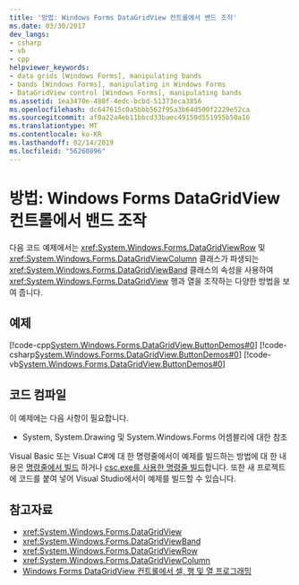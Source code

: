 ```yaml
---
title: '방법: Windows Forms DataGridView 컨트롤에서 밴드 조작'
ms.date: 03/30/2017
dev_langs:
- csharp
- vb
- cpp
helpviewer_keywords:
- data grids [Windows Forms], manipulating bands
- bands [Windows Forms], manipulating in Windows Forms
- DataGridView control [Windows Forms], manipulating bands
ms.assetid: 1ea3470e-480f-4edc-bcbd-51373eca3856
ms.openlocfilehash: dc647615c0a5bbb562f95a3b64d500f2229e52ca
ms.sourcegitcommit: af0a22a4eb11bbcd33baec49150d551955b50a16
ms.translationtype: MT
ms.contentlocale: ko-KR
ms.lasthandoff: 02/14/2019
ms.locfileid: "56260896"
---
```

# <a name="how-to-manipulate-bands-in-the-windows-forms-datagridview-control"></a>방법: Windows Forms DataGridView 컨트롤에서 밴드 조작
다음 코드 예제에서는 <xref:System.Windows.Forms.DataGridViewRow> 및 <xref:System.Windows.Forms.DataGridViewColumn> 클래스가 파생되는 <xref:System.Windows.Forms.DataGridViewBand> 클래스의 속성을 사용하여 <xref:System.Windows.Forms.DataGridView> 행과 열을 조작하는 다양한 방법을 보여 줍니다.  
  
## <a name="example"></a>예제  
 [!code-cpp[System.Windows.Forms.DataGridView.ButtonDemos#0](../../../../samples/snippets/cpp/VS_Snippets_Winforms/System.Windows.Forms.DataGridView.ButtonDemos/CPP/DataGridViewBandDemo.cpp#0)]
 [!code-csharp[System.Windows.Forms.DataGridView.ButtonDemos#0](../../../../samples/snippets/csharp/VS_Snippets_Winforms/System.Windows.Forms.DataGridView.ButtonDemos/CS/DataGridViewBandDemo.cs#0)]
 [!code-vb[System.Windows.Forms.DataGridView.ButtonDemos#0](../../../../samples/snippets/visualbasic/VS_Snippets_Winforms/System.Windows.Forms.DataGridView.ButtonDemos/VB/datagridviewbanddemo.vb#0)]  
  
## <a name="compiling-the-code"></a>코드 컴파일  
 이 예제에는 다음 사항이 필요합니다.  
  
-   System, System.Drawing 및 System.Windows.Forms 어셈블리에 대한 참조  
  
 Visual Basic 또는 Visual C#에 대 한 명령줄에서이 예제를 빌드하는 방법에 대 한 내용은 [명령줄에서 빌드](../../../visual-basic/reference/command-line-compiler/building-from-the-command-line.md) 하거나 [csc.exe를 사용한 명령줄 빌드](../../../csharp/language-reference/compiler-options/command-line-building-with-csc-exe.md)합니다. 또한 새 프로젝트에 코드를 붙여 넣어 Visual Studio에서이 예제를 빌드할 수 있습니다.  
  
## <a name="see-also"></a>참고자료
- <xref:System.Windows.Forms.DataGridView>
- <xref:System.Windows.Forms.DataGridViewBand>
- <xref:System.Windows.Forms.DataGridViewRow>
- <xref:System.Windows.Forms.DataGridViewColumn>
- [Windows Forms DataGridView 컨트롤에서 셀, 행 및 열 프로그래밍](../../../../docs/framework/winforms/controls/programming-with-cells-rows-and-columns-in-the-datagrid.md)
